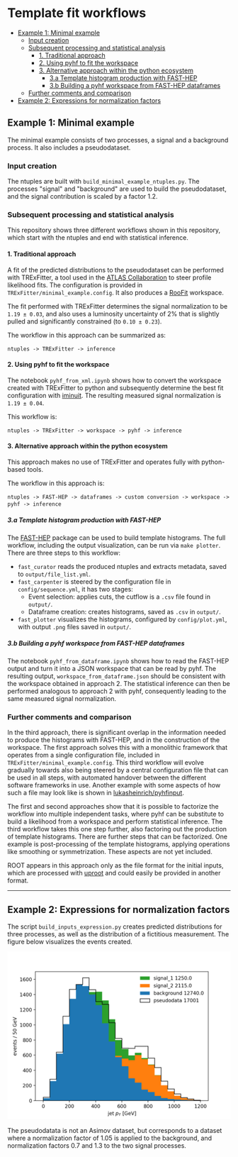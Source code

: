# Template fit workflows

- [Example 1: Minimal example](#example-1-minimal-example)
    - [Input creation](#input-creation)
    - [Subsequent processing and statistical analysis](#subsequent-processing-and-statistical-analysis)
        - [1. Traditional approach](#1-traditional-approach)
        - [2. Using pyhf to fit the workspace](#2-using-pyhf-to-fit-the-workspace)
        - [3. Alternative approach within the python ecosystem](#3-alternative-approach-within-the-python-ecosystem)
            - [3.a Template histogram production with FAST-HEP](#3a-template-histogram-production-with-fast-hep)
            - [3.b Building a pyhf workspace from FAST-HEP dataframes](#3b-building-a-pyhf-workspace-from-fast-hep-dataframes)
    - [Further comments and comparison](#further-comments-and-comparison)
- [Example 2: Expressions for normalization factors](#example-2-expressions-for-normalization-factors)


## Example 1: Minimal example
The minimal example consists of two processes, a signal and a background process.
It also includes a pseudodataset.

### Input creation
The ntuples are built with `build_minimal_example_ntuples.py`.
The processes "signal" and "background" are used to build the pseudodataset, and the signal contribution is scaled by a factor 1.2.

### Subsequent processing and statistical analysis
This repository shows three different workflows shown in this repository, which start with the ntuples and end with statistical inference.

#### 1. Traditional approach
A fit of the predicted distributions to the pseudodataset can be performed with TRExFitter, a tool used in the [ATLAS Collaboration](https://atlas.cern/) to steer profile likelihood fits.
The configuration is provided in `TRExFitter/minimal_example.config`.
It also produces a [RooFit](https://root.cern.ch/roofit) workspace.

The fit performed with TRExFitter determines the signal normalization to be `1.19 ± 0.03`, and also uses a luminosity uncertainty of 2% that is slightly pulled and significantly constrained (to `0.10 ± 0.23`).

The workflow in this approach can be summarized as:
```
ntuples -> TRExFitter -> inference
```

#### 2. Using pyhf to fit the workspace
The notebook `pyhf_from_xml.ipynb` shows how to convert the workspace created with TRExFitter to python and subsequently determine the best fit configuration with [iminuit](https://github.com/scikit-hep/iminuit).
The resulting measured signal normalization is `1.19 ± 0.04`.

This workflow is:
```
ntuples -> TRExFitter -> workspace -> pyhf -> inference
```

#### 3. Alternative approach within the python ecosystem
This approach makes no use of TRExFitter and operates fully with python-based tools.

The workflow in this approach is:
```
ntuples -> FAST-HEP -> dataframes -> custom conversion -> workspace -> pyhf -> inference
```

##### 3.a Template histogram production with FAST-HEP
The [FAST-HEP](http://fast-hep.web.cern.ch/fast-hep/public/) package can be used to build template histograms.
The full workflow, including the output visualization, can be run via `make plotter`.
There are three steps to this workflow:
- `fast_curator` reads the produced ntuples and extracts metadata, saved to `output/file_list.yml`.
- `fast_carpenter` is steered by the configuration file in `config/sequence.yml`, it has two stages:
    - Event selection: applies cuts, the cutflow is a `.csv` file found in `output/`.
    - Dataframe creation: creates histograms, saved as `.csv` in `output/`.
- `fast_plotter` visualizes the histograms, configured by `config/plot.yml`, with output `.png` files saved in `output/`.

##### 3.b Building a pyhf workspace from FAST-HEP dataframes
The notebook `pyhf_from_dataframe.ipynb` shows how to read the FAST-HEP output and turn it into a JSON workspace that can be read by pyhf.
The resulting output, `workspace_from_dataframe.json` should be consistent with the workspace obtained in approach 2.
The statistical inference can then be performed analogous to approach 2 with pyhf, consequently leading to the same measured signal normalization.

### Further comments and comparison

In the third approach, there is significant overlap in the information needed to produce the histograms with FAST-HEP, and in the construction of the workspace.
The first approach solves this with a monolithic framework that operates from a single configuration file, included in `TRExFitter/minimal_example.config`.
This third workflow will evolve gradually towards also being steered by a central configuration file that can be used in all steps, with automated handover between the different software frameworks in use.
Another example with some aspects of how such a file may look like is shown in [lukasheinrich/pyhfinput](https://github.com/lukasheinrich/pyhfinput).

The first and second approaches show that it is possible to factorize the workflow into multiple independent tasks, where pyhf can be substitute to build a likelihood from a workspace and perform statistical inference.
The third workflow takes this one step further, also factoring out the production of template histograms.
There are further steps that can be factorized.
One example is post-processing of the template histograms, applying operations like smoothing or symmetrization.
These aspects are not yet included.

ROOT appears in this approach only as the file format for the initial inputs, which are processed with [uproot](https://github.com/scikit-hep/uproot) and could easily be provided in another format.

---

## Example 2: Expressions for normalization factors
The script `build_inputs_expression.py` creates predicted distributions for three processes, as well as the distribution of a fictitious measurement. The figure below visualizes the events created.

<img src="figures/stacked.png" alt="distribution of simulated processes and pseudodata" width="640"/>

The pseudodatata is not an Asimov dataset, but corresponds to a dataset where a normalization factor of 1.05 is applied to the background, and normalization factors 0.7 and 1.3 to the two signal processes.